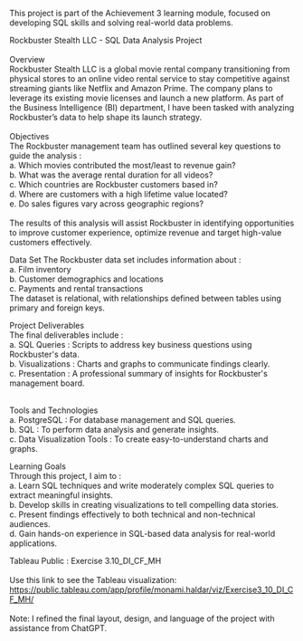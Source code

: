 This project is part of the Achievement 3 learning module, focused on developing SQL skills and solving real-world data problems.

Rockbuster Stealth LLC - SQL Data Analysis Project
<br />
<br />
Overview
<br />
Rockbuster Stealth LLC is a global movie rental company transitioning from physical stores to an online video rental service to stay competitive against streaming giants like Netflix and Amazon Prime. The company plans to leverage its existing movie licenses and launch a new platform. As part of the Business Intelligence (BI) department, I have been tasked with analyzing Rockbuster’s data to help shape its launch strategy.
<br />
<br />
Objectives
<br />
The Rockbuster management team has outlined several key questions to guide the analysis : <br />
a.	Which movies contributed the most/least to revenue gain? <br />
b.	What was the average rental duration for all videos? <br />
c.	Which countries are Rockbuster customers based in? <br />
d.	Where are customers with a high lifetime value located? <br />
e.	Do sales figures vary across geographic regions? <br />
<br />
The results of this analysis will assist Rockbuster in identifying opportunities to improve customer experience, optimize revenue and target high-value customers effectively. <br />

Data Set
The Rockbuster data set includes information about : <br />
a.	Film inventory <br />
b.	Customer demographics and locations <br />
c.	Payments and rental transactions <br />
The dataset is relational, with relationships defined between tables using primary and foreign keys. 
<br />

Project Deliverables
<br />
The final deliverables include :   <br />
a.	SQL Queries : Scripts to address key business questions using Rockbuster's data. <br />
b.	Visualizations : Charts and graphs to communicate findings clearly. <br />
c.	Presentation : A professional summary of insights for Rockbuster's management board. <br />
<br />

Tools and Technologies <br />
a.	PostgreSQL : For database management and SQL queries. <br />
b.	SQL : To perform data analysis and generate insights. <br />
c.	Data Visualization Tools : To create easy-to-understand charts and graphs. <br />

Learning Goals
<br />
Through this project, I aim to : <br />
a.	Learn SQL techniques and write moderately complex SQL queries to extract meaningful insights. <br />
b.	Develop skills in creating visualizations to tell compelling data stories. <br />
c.	Present findings effectively to both technical and non-technical audiences. <br />
d.	Gain hands-on experience in SQL-based data analysis for real-world applications.<br />

Tableau Public : Exercise 3.10_DI_CF_MH
<br />
<br />
Use this link to see the Tableau visualization: https://public.tableau.com/app/profile/monami.haldar/viz/Exercise3_10_DI_CF_MH/
<br />
<br />
Note: I refined the final layout, design, and language of the project with assistance from ChatGPT.
